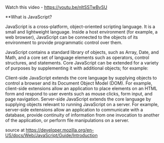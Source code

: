 Watch this video  - https://youtu.be/nItSSTwBvSU

**What is JavaScript?

JavaScript is a cross-platform, object-oriented scripting language. It is a small and lightweight language. Inside a host environment (for example, a web browser), JavaScript can be connected to the objects of its environment to provide programmatic control over them.

JavaScript contains a standard library of objects, such as Array, Date, and Math, and a core set of language elements such as operators, control structures, and statements. Core JavaScript can be extended for a variety of purposes by supplementing it with additional objects; for example:

Client-side JavaScript extends the core language by supplying objects to control a browser and its Document Object Model (DOM). For example, client-side extensions allow an application to place elements on an HTML form and respond to user events such as mouse clicks, form input, and page navigation.
Server-side JavaScript extends the core language by supplying objects relevant to running JavaScript on a server. For example, server-side extensions allow an application to communicate with a database, provide continuity of information from one invocation to another of the application, or perform file manipulations on a server.

source at https://developer.mozilla.org/en-US/docs/Web/JavaScript/Guide/Introduction
